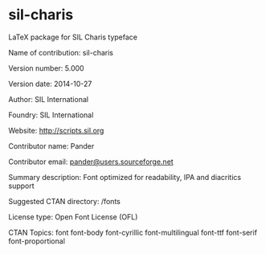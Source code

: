 sil-charis
==========

LaTeX package for SIL Charis typeface

Name of contribution: sil-charis

Version number: 5.000

Version date: 2014-10-27

Author: SIL International

Foundry: SIL International

Website: http://scripts.sil.org

Contributor name: Pander

Contributor email: pander@users.sourceforge.net

Summary description: Font optimized for readability, IPA and diacritics support

Suggested CTAN directory: /fonts

License type: Open Font License (OFL)

CTAN Topics: font font-body font-cyrillic font-multilingual font-ttf font-serif font-proportional
